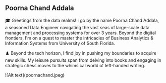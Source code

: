 <h2>Poorna Chand Addala</h2>
<p>🎓 Greetings from the data realms! I go by the name Poorna Chand Addala, a seasoned Data Engineer navigating the vast seas of large-scale data management and processing systems for over 3 years. Beyond the digital frontiers, I'm on a quest to master the intricacies of Business Analytics & Information Systems from University of South Florida.

♟️ Beyond the tech horizon, I find joy in pushing my boundaries to acquire new skills. My leisure pursuits span from delving into books and engaging in strategic chess moves to the whimsical world of left-handed writing.
</p>
![Alt text](poornachand.jpeg)

